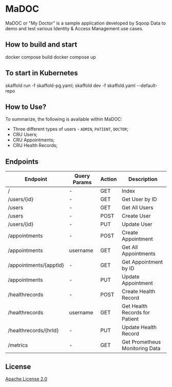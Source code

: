 # MaDOC

MaDOC or "My Doctor" is a sample application developed by Sqoop Data to demo and test various Identity & Access Management use cases.

## How to build and start
docker compose build
docker compose up

## To start in Kubernetes
skaffold run -f skaffold-pg.yaml; skaffold dev -f skaffold.yaml --default-repo <your-repo> 


## How to Use?

To summarize, the following is available within MaDOC:

* Three different types of users - `ADMIN`, `PATIENT`, `DOCTOR`;
* CRU Users;
* CRU Appointments;
* CRU Health Records;

## Endpoints

| Endpoint               | Query Params | Action | Description                    |
|------------------------|--------------|--------|--------------------------------|
| /                      | -            | GET    | Index                          |
| /users/{id}            | -            | GET    | Get User by ID                 |
| /users                 | -            | GET    | Get All Users                  |
| /users                 | -            | POST   | Create User                    |
| /users/{id}            | -            | PUT    | Update User                    |
| /appointments          | -            | POST   | Create Appointment             |
| /appointments          | username     | GET    | Get All Appointments           |
| /appointments/{apptId} | -            | GET    | Get Appointment by ID          |
| /appointments          | -            | PUT    | Update Appointment             |
| /healthrecords         | -            | POST   | Create Health Record           |
| /healthrecords         | username     | GET    | Get Health Records for Patient |
| /healthrecords/{hrId}  | -            | PUT    | Update Health Record           |
| /metrics               | -            | GET    | Get Prometheus Monitoring Data |

## License

[Apache License 2.0](https://choosealicense.com/licenses/apache-2.0/)

